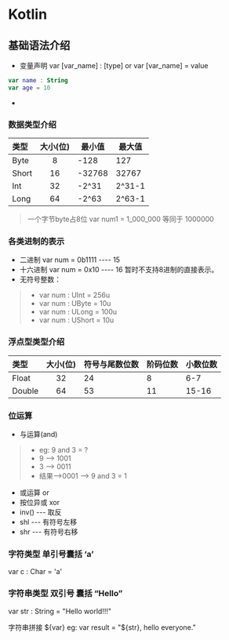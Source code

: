 # Kotlin 

## 基础语法介绍

- 变量声明
var [var_name] : [type] 
or 
var [var_name] = value
```kotlin
var name : String
var age = 10
```

- 


### 数据类型介绍
| 类型    | 大小(位) | 最小值    | 最大值    |
|:------|:-----:|--------|--------|
 | Byte  |   8   | -128   | 127    |
| Short |  16   | -32768 | 32767  |
| Int   |  32   | -2^31  | 2^31-1 |
| Long  |  64   | -2^63  | 2^63-1 |


> 一个字节byte占8位
> var num1 = 1_000_000 等同于 1000000

### 各类进制的表示
- 二进制 var num = 0b1111 ---- 15
- 十六进制 var num = 0x10 ---- 16
暂时不支持8进制的直接表示。
- 无符号整数： 
> - var num : UInt = 256u
> - var num : UByte = 10u
> - var num : ULong = 100u
> - var num : UShort = 10u


### 浮点型类型介绍
| 类型     | 大小(位) | 符号与尾数位数 | 阶码位数 | 小数位数  |
|:-------|:-----:|---------|------|-------|
| Float  |  32   | 24      | 8    | 6-7   |
| Double |  64   | 53      | 11   | 15-16 |


### 位运算
- 与运算(and)
> - eg: 9 and 3 = ?
> - 9 --> 1001
> - 3 --> 0011
> - 结果-->0001 --> 9 and 3 = 1

- 或运算 or
- 按位异或 xor
- inv() --- 取反
- shl --- 有符号左移
- shr --- 有符号右移



### 字符类型 单引号囊括 ‘a’
var c : Char = 'a'

### 字符串类型 双引号 囊括 “Hello”
var str : String = "Hello world!!!"

字符串拼接 ${var}
eg: var result = "${str}, hello everyone."

